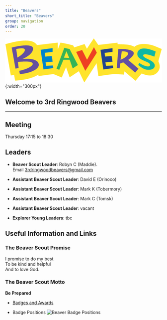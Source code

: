 ```yaml
---
title: "Beavers"
short_title: "Beavers"
group: navigation
order: 20
---
```


![](/assets/img/scouts/Beaver_RGB_multi.png){:width="300px"}

## Welcome to 3rd Ringwood Beavers

---

## Meeting

Thursday 17:15 to 18:30

## Leaders

- **Beaver Scout Leader**: Robyn C (Maddie). Email <3rdringwoodbeavers@gmail.com>

* **Assistant Beaver Scout Leader**: David E (Orinoco)

* **Assistant Beaver Scout Leader**: Mark K (Tobermory)

* **Assistant Beaver Scout Leader**: Mark C (Tomsk)

* **Assistant Beaver Scout Leader**: vacant

* **Explorer Young Leaders**: tbc

## Useful Information and Links

### The Beaver Scout Promise

I promise to do my best  
 To be kind and helpful  
 And to love God.

### The Beaver Scout Motto

**Be Prepared**

- [Badges and Awards](http://scouts.org.uk/supportresources/search?cat=11,18 "Beaver Badges")

- Badge Positions
  ![Beaver Badge Positions](https://members.scouts.org.uk/documents/Beaver-Scout-Uniform_Beaver-Scout-Uniform.jpg)
